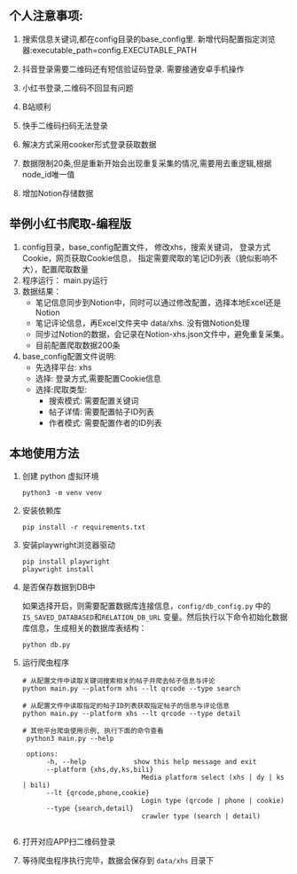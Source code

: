 ## 个人注意事项:
1. 搜索信息关键词,都在config目录的base_config里.  新增代码配置指定浏览器:executable_path=config.EXECUTABLE_PATH 

2. 抖音登录需要二维码还有短信验证码登录. 需要接通安卓手机操作
3. 小红书登录,二维码不回显有问题
4. B站顺利
5. 快手二维码扫码无法登录
6. 解决方式采用cooker形式登录获取数据
7. 数据限制20条,但是重新开始会出现重复采集的情况,需要用去重逻辑,根据node_id唯一值
8. 增加Notion存储数据

## 举例小红书爬取-编程版
1. config目录，base_config配置文件，
   修改xhs，搜索关键词， 登录方式Cookie，网页获取Cookie信息， 指定需要爬取的笔记ID列表（貌似影响不大），配置爬取数量
2. 程序运行：
    main.py运行
3. 数据结果：
      - 笔记信息同步到Notion中，同时可以通过修改配置，选择本地Excel还是Notion
      - 笔记评论信息，再Excel文件夹中 data/xhs.  没有做Notion处理
      - 同步过Notion的数据，会记录在Notion-xhs.json文件中，避免重复采集。
      - 目前配置爬取数据200条
4. base_config配置文件说明:
      - 先选择平台: xhs
      - 选择: 登录方式,需要配置Cookie信息
      - 选择:爬取类型: 
        - 搜索模式: 需要配置关键词
        - 帖子详情: 需要配置帖子ID列表
        - 作者模式: 需要配置作者的ID列表
   


## 本地使用方法

1. 创建 python 虚拟环境
   ```shell
   python3 -m venv venv
   ```

2. 安装依赖库

   ```shell
   pip install -r requirements.txt
   ```

3. 安装playwright浏览器驱动

   ```shell
   pip install playwright
   playwright install
   ```

4. 是否保存数据到DB中

   如果选择开启，则需要配置数据库连接信息，`config/db_config.py` 中的 `IS_SAVED_DATABASED`和`RELATION_DB_URL` 变量。然后执行以下命令初始化数据库信息，生成相关的数据库表结构：

   ```shell
   python db.py
   ```

5. 运行爬虫程序

   ```shell
   # 从配置文件中读取关键词搜索相关的帖子并爬去帖子信息与评论
   python main.py --platform xhs --lt qrcode --type search
   
   # 从配置文件中读取指定的帖子ID列表获取指定帖子的信息与评论信息
   python main.py --platform xhs --lt qrcode --type detail
   
   # 其他平台爬虫使用示例, 执行下面的命令查看
    python3 main.py --help

    options:
         -h, --help            show this help message and exit
         --platform {xhs,dy,ks,bili}
                                 Media platform select (xhs | dy | ks | bili)
         --lt {qrcode,phone,cookie}
                                 Login type (qrcode | phone | cookie)
         --type {search,detail}
                                 crawler type (search | detail)
    
   ```

6. 打开对应APP扫二维码登录

7. 等待爬虫程序执行完毕，数据会保存到 `data/xhs` 目录下
